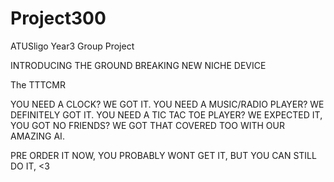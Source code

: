 # Project300
ATUSligo Year3 Group Project

INTRODUCING THE GROUND BREAKING NEW NICHE DEVICE

The TTTCMR

YOU NEED A CLOCK? WE GOT IT.
YOU NEED A MUSIC/RADIO PLAYER? WE DEFINITELY GOT IT.
YOU NEED A TIC TAC TOE PLAYER? WE EXPECTED IT, YOU GOT NO FRIENDS? WE GOT THAT COVERED TOO WITH OUR AMAZING AI.

PRE ORDER IT NOW, YOU PROBABLY WONT GET IT, BUT YOU CAN STILL DO IT, <3
